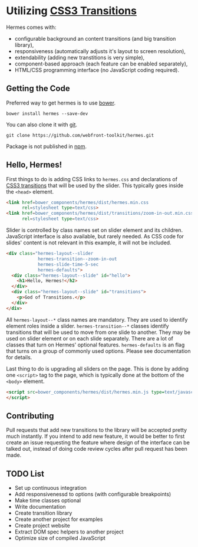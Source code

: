 
# Utilizing [CSS3 Transitions](http://www.w3.org/TR/css3-transitions/)

Hermes comes with:

 * configurable background an content transitions (and big transition library),
 * responsiveness (automatically adjusts it's layout to screen resolution),
 * extendability (adding new transtitions is very simple),
 * component-based approach (each feature can be enabled separately),
 * HTML/CSS programming interface (no JavaScript coding required).

## Getting the Code

Preferred way to get hermes is to use [bower](http://bower.io/).
```
bower install hermes --save-dev
```

You can also clone it with [git](https://git-scm.com/).
```
git clone https://github.com/webfront-toolkit/hermes.git
```

Package is not published in [npm](https://www.npmjs.com/).

## Hello, Hermes!

First things to do is adding CSS links to `hermes.css` and declarations of [CSS3
transitions](http://www.w3.org/TR/css3-transitions/) that will be used by the
slider. This typically goes inside the `<head>` element.

```html
<link href=bower_components/hermes/dist/hermes.min.css
      rel=stylesheet type=text/css>
<link href=bower_components/hermes/dist/transitions/zoom-in-out.min.css
      rel=stylesheet type=text/css>
```

Slider is controlled by class names set on slider element and its children.
JavaScript interface is also available, but rarely needed. As CSS code for
slides' content is not relevant in this example, it will not be included.

```html
<div class="hermes-layout--slider
            hermes-transition--zoom-in-out
            hermes-slide-time-5-sec
            hermes-defaults">
  <div class="hermes-layout--slide" id="hello">
    <h1>Hello, Hermes!</h2>
  </div>
  <div class="hermes-layout--slide" id="transitions">
    <p>God of Transitions.</p>
  </div>
</div>
```

All `hermes-layout--*` class names are mandatory. They are used to identify
element roles inside a slider. `hermes-transition--*` classes identify
transitions that will be used to move from one slide to another. They may be
used on slider element or on each slide separately. There are a lot of classes
that turn on Hermes' optional features. `hermes-defaults` is an flag that turns
on a group of commonly used options. Please see documentation for details.

Last thing to do is upgrading all sliders on the page. This is done by adding
one `<script>` tag to the page, which is typically done at the bottom of the
`<body>` element.

```html
<script src=bower_components/hermes/dist/hermes.min.js type=text/javascript>
</script>
```

## Contributing

Pull requests that add new transitions to the library will be accepted pretty
much instantly. If you intend to add new feature, it would be better to first
create an issue requesting the feature where design of the interface can be
talked out, instead of doing code review cycles after pull request has been
made.

## TODO List

 * Set up continuous integration
 * Add responsivenessd to options (with configurable breakpoints)
 * Make time classes optional
 * Write documentation
 * Create transition library
 * Create another project for examples
 * Create project website
 * Extract DOM spec helpers to another project
 * Optimize size of compiled JavaScript

